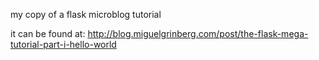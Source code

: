 my copy of a flask microblog tutorial

it can be found at: http://blog.miguelgrinberg.com/post/the-flask-mega-tutorial-part-i-hello-world
